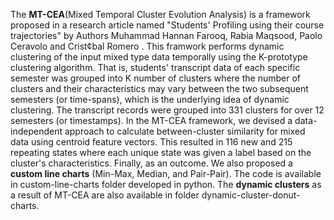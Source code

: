 The **MT-CEA**(Mixed Temporal Cluster Evolution Analysis) is a framework proposed in a research article named "Students' Profiling using their course trajectories"  by Authors Muhammad Hannan Farooq, Rabia Maqsood, Paolo Ceravolo and Crist¢bal Romero .
This framwork performs dynamic clustering of the input mixed type data temporally using the K-prototype clustering algorithm. That is, students' transcript data of each specific semester was grouped into K number of clusters where the number of clusters and their characteristics may vary between the two subsequent semesters (or time-spans), which is the underlying idea of dynamic clustering. The transcript records were grouped into 331 clusters for over 12 semesters (or timestamps).
In the MT-CEA framework, we devised a data-independent approach to calculate between-cluster similarity for mixed data using centroid feature vectors. This resulted in 116 new and 215 repeating states where each unique state was given a label based on the cluster's characteristics. Finally, as an outcome.
We also proposed a **custom line charts** (Min-Max, Median, and Pair-Pair). The code is available in custom-line-charts folder developed in python.
The **dynamic clusters** as a result of MT-CEA are also available in folder dynamic-cluster-donut-charts.
